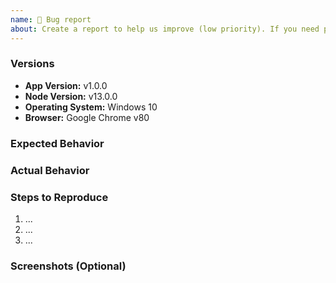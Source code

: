 ```yaml
---
name: 🐛 Bug report
about: Create a report to help us improve (low priority). If you need paid support with hight priority donate correct tier on github.com/sponsors/ptkdev or patreon.com/ptkdev
---
```


<!-- Please search existing issues to avoid creating duplicates, remember before the title text add tag: [Bug report] -->

### Versions

<!-- Replace or update the values below with your own: -->

-   **App Version:** v1.0.0
-   **Node Version:** v13.0.0
-   **Operating System:** Windows 10
-   **Browser:** Google Chrome v80

### Expected Behavior

<!-- Please describe below this line the program's expected behavior. -->

### Actual Behavior

<!-- Please describe below this line the program's actual behavior. Please include any stack traces
or log output in the back ticks below. -->

### Steps to Reproduce

<!-- Please describe below this line the steps for reproduce this issue, are numbered below. Include as
much detail as possible. -->

1. ...
2. ...
3. ...

### Screenshots (Optional)

<!-- If the error is graphical in nature it is helpful to provide a screenshot below this line. -->

<!--
PAID SUPPORT :
If you need paid support with hight priority donate correct tier on:
- https://github.com/sponsors/ptkdev
- https://www.patreon.com/ptkdev

Please send me an email (support@ptkdev.io) before donation, i try provide correct price quotation for your bug or new feature.
-->
